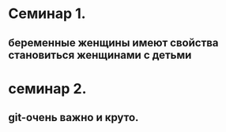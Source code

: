 # Семинар 1.

## беременные женщины имеют свойства становиться женщинами с детьми

# семинар 2.

## git-очень важно и круто.